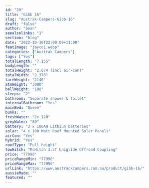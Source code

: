 ```yaml
---
id: "29"
title: "Gibb 16"
slug: "Austrak-Campers-Gibb-16"
draft: "false"
author: "Sean"
seealsolinks: "1"
section: "blog"
date: "2022-10-10T22:00:09+11:00"
featImage: "jayco1.webp"
categories: ["Austrak Campers"]
tags: ["Yes"]
totalLength: "7.155"
bodyLength: ""
totalHeight: "2.674 (incl air-con)"
totalWidth: "2.376"
tareWeight: "2140"
atmWeight: "3000"
ballWeight: "180"
sleeps: "2"
bathroom: "Separate shower & toilet"
internalBathroom: "Yes"
mainBed: "Queen"
bunks: ""
freshWater: "2x 120"
greyWater: "80"
battery: "3 x 100AH Lithium batteries"
solar: "4 x 100 Watt Roof Mounted Solar Panels"
airCon: "Yes"
hybrid: "Yes"
roofType: "Full height"
towHitch: "McHitch 3.5T Uniglide Offroad Coupling"
price: "77990"
priceRangeMin: "77990"
priceRangeMax: "77990"
urlLink: "https://www.austrackcampers.com.au/product/gibb-16/"
aussieMade: ""
featured: ""
---
```

